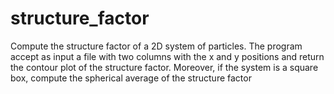 # structure_factor

Compute the structure factor of a 2D system of particles. 
The program accept as input a file with two columns with the x and y positions and return the contour plot of the structure factor.
Moreover, if the system is a square box, compute the spherical average of the structure factor
